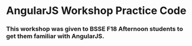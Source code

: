# AngularJS Workshop Practice Code

### This workshop was given to BSSE F18 Afternoon students to get them familiar with AngularJS.
